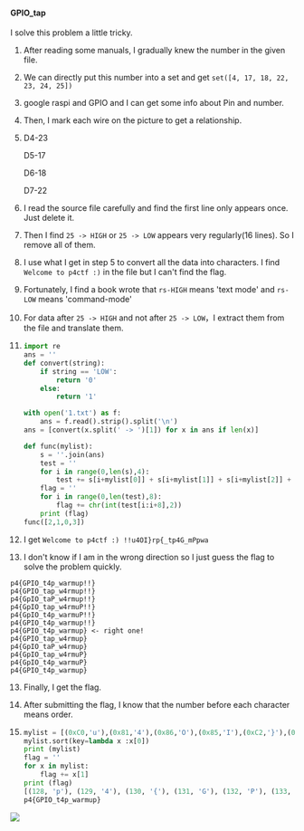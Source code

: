 #### GPIO_tap

I solve this problem a little tricky.

1. After reading some manuals, I gradually knew the number in the given file.

2. We can directly put this number into a set and get `set([4, 17, 18, 22, 23, 24, 25])`

3. google raspi and GPIO  and I can get some info about Pin and number.

4. Then, I mark each wire on the picture to get a relationship.

5. D4-23

   D5-17

   D6-18

   D7-22

6. I read the source file carefully and find the first line only appears once. Just delete it.

7. Then I find `25 -> HIGH` or `25 -> LOW` appears very regularly(16 lines). So I remove all of them.

8. I use what I get in step 5 to convert all the data into characters. I find `Welcome to p4ctf :)` in the file but I can't find the flag.

9. Fortunately, I find a book wrote that `rs-HIGH` means 'text mode' and `rs-LOW` means  'command-mode'

10. For data after `25 -> HIGH`  and not after `25 -> LOW`，I extract them from the file and translate them.

11. ```python
    import re
    ans = ''
    def convert(string):
    	if string == 'LOW':
    		return '0'
    	else:
    		return '1'
    
    with open('1.txt') as f:
    	ans = f.read().strip().split('\n')
    ans = [convert(x.split(' -> ')[1]) for x in ans if len(x)]
    
    def func(mylist):
    	s = ''.join(ans)
    	test = ''
    	for i in range(0,len(s),4):
    		test += s[i+mylist[0]] + s[i+mylist[1]] + s[i+mylist[2]] + s[i+mylist[3]]
    	flag = ''
    	for i in range(0,len(test),8):
    		flag += chr(int(test[i:i+8],2))
    	print (flag)
    func([2,1,0,3])
    ```

12. I get `Welcome to p4ctf :) !!u4OI}rp{_tp4G_mPpwa`

13. I don't know if I am in the wrong direction so I just guess the flag to solve the problem quickly.

```
p4{GPIO_t4p_warmup!!}
p4{GPIO_tap_w4rmup!!}
p4{GpIO_taP_w4rmup!!}
p4{GpIO_tap_w4rmuP!!}
p4{GpIO_t4p_warmuP!!}
p4{GPIO_t4p_warmup!!}
p4{GPIO_t4p_warmup} <- right one!
p4{GPIO_tap_w4rmup}
p4{GpIO_taP_w4rmup}
p4{GpIO_tap_w4rmuP}
p4{GpIO_t4p_warmuP}
p4{GPIO_t4p_warmup}
```

13. Finally, I get the flag.

14. After submitting the flag, I know that the number before each character means order. 

15. ```python
    mylist = [(0xC0,'u'),(0x81,'4'),(0x86,'O'),(0x85,'I'),(0xC2,'}'),(0x8E,'r'),(0xC1,'p'),(0x82,'{'),(0x87,'_'),(0x88,'t'),(0x80,'p'),(0x89,'4'),(0x83,'G'),(0x8B,'_'),(0x8F,'m'),(0x84,'P'),(0x8A,'p'),(0x8C,'w'),(0x8D,'a')]
    mylist.sort(key=lambda x :x[0])
    print (mylist)
    flag = ''
    for x in mylist:
    	flag += x[1]
    print (flag)
    [(128, 'p'), (129, '4'), (130, '{'), (131, 'G'), (132, 'P'), (133, 'I'), (134, 'O'), (135, '_'), (136, 't'), (137, '4'), (138, 'p'), (139, '_'), (140, 'w'), (141, 'a'), (142, 'r'), (143, 'm'), (192, 'u'), (193, 'p'), (194, '}')]
    p4{GPIO_t4p_warmup}
    ```



![](https://tva1.sinaimg.cn/large/00831rSTly1gcxa709phrj30u00vdgyj.jpg)

